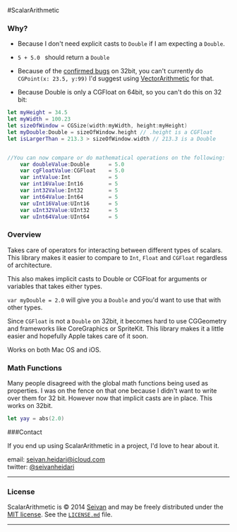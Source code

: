 #ScalarArithmetic

### Why?
* Because I don't need explicit casts to ```Double``` if I am expecting a ```Double```.
* ```5 + 5.0 ``` should return a ```Double```
* Because of the [confirmed bugs](https://devforums.apple.com/message/998222#998222) on 32bit, you can't currently do ```CGPoint(x: 23.5, y:99)``` 
I'd suggest using [VectorArithmetic](https://github.com/seivan/VectorArithmetic) for that. 

* Because Double is only a CGFloat on 64bit, so you can't do this on 32 bit:
```swift
let myHeight = 34.5
let myWidth = 100.23
let sizeOfWindow = CGSize(width:myWidth, height:myHeight) 
let myDouble:Double = sizeOfWindow.height // .height is a CGFloat
let isLargerThan = 213.3 > sizeOfWindow.width // 213.3 is a Double


//You can now compare or do mathematical operations on the following: 
    var doubleValue:Double      = 5.0
    var cgFloatValue:CGFloat    = 5.0
    var intValue:Int            = 5
    var int16Value:Int16        = 5
    var int32Value:Int32        = 5
    var int64Value:Int64        = 5
    var uInt16Value:UInt16      = 5
    var uInt32Value:UInt32      = 5
    var uInt64Value:UInt64      = 5
````




### Overview

Takes care of operators for interacting between different types of scalars.
This library makes it easier to compare to ```Int```, ```Float``` and ```CGFloat``` regardless of architecture.

This also makes implicit casts to Double or CGFloat for arguments or variables that takes either types. 


``var myDouble = 2.0`` will give you a ```Double``` and you'd want to use that with other types. 

Since ```CGFloat``` is not a ```Double``` on 32bit, it becomes hard to use CGGeometry and frameworks like CoreGraphics or SpriteKit. This library makes it a little easier and hopefully Apple takes care of it soon. 

Works on both Mac OS and iOS.




### Math Functions

Many people disagreed with the global math functions being used as properties. I was on the fence on that one because I didn't want to write over them for 32 bit. However now that implicit casts are in place. This works on 32bit. 
```swift
let yay = abs(2.0)
```


###Contact


If you end up using ScalarArithmetic in a project, I'd love to hear about it.

email: [seivan.heidari@icloud.com](mailto:seivan.heidari@icloud.com)  
twitter: [@seivanheidari](https://twitter.com/seivanheidari)

***

### License

ScalarArithmetic is © 2014 [Seivan](http://www.github.com/seivan) and may be freely
distributed under the [MIT license](http://opensource.org/licenses/MIT).
See the [`LICENSE.md`](https://github.com/seivan/ScalarArithmetic/blob/master/LICENSE.md) file.

*** 
